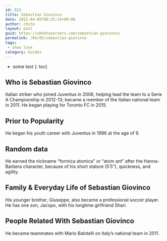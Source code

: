 ```yaml
---
id: 623
title: Sebastian Giovinco
date: 2012-04-05T00:25:14+00:00
author: chito
layout: post
guid: https://ukdataservers.com/sebastian-giovinco/
permalink: /04/05/sebastian-giovinco
tags:
 - show love
category: Guides
---
```


* some text
{: toc}
          
          
## Who is  Sebastian Giovinco
                  
                  
                  
Italian striker who joined Juventus in 2006, helping lead the team to a Serie A Championship in 2012-13; became a member of the Italian national team in 2011. He began playing for Toronto FC in 2015. 
                  
                
                
                
## Prior to Popularity 
                  
                  
                  
He began his youth career with Juventus in 1996 at the age of 9.
                  
                
                
                
## Random data 
                  
                  
                  
He earned the nickname &#8220;formica atomica&#8221; or &#8220;atom ant&#8221; after the Hanna-Barbera character, because of his short stature (5&#8217;5&#8243;), quickness, and agility.
                  
                
                
                
## Family & Everyday Life of Sebastian Giovinco
                  
                  
                  
His younger brother, Giuseppe, also became a professional soccer player. He has one son, Jacopo, with his longtime girlfriend Shari. 
                  
                
                
                
## People Related With  Sebastian Giovinco
                  
                  
                  
He became teammates with Mario Balotelli on Italy&#8217;s national team in 2011.
                  
                
              
            
          
          
          
    
    
  
